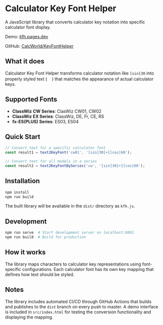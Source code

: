 # Calculator Key Font Helper

A JavaScript library that converts calculator key notation into specific calculator font display.

Demo: [kfh.pages.dev](https://kfh.pages.dev)

GitHub: [CalcWorld/KeyFontHelper](https://github.com/CalcWorld/KeyFontHelper)

## What it does

Calculator Key Font Helper transforms calculator notation like `[sin]30` into properly styled text (<img src="https://github.com/user-attachments/assets/8339dbb6-950a-4d49-b834-0ba08045c7fc" style="height: 1rem">) that matches the appearance of actual calculator keys.

## Supported Fonts

- **ClassWiz CW Series**: ClasWiz CW01, CW02
- **ClassWiz EX Series**: ClassWiz, DE, Fr, CE, RS
- **fx-ES(PLUS) Series**: ES03, ES04

## Quick Start

```javascript
// Convert text for a specific calculator font
const result1 = text2KeyFont('cw01', '[sin]30[+][cos]60');

// Convert text for all models in a series
const result2 = text2KeyFontBySeries('cw', '[sin]30[+][cos]60');
```

## Installation

```bash
npm install
npm run build
```

The built library will be available in the `dist/` directory as `kfh.js`.

## Development

```bash
npm run serve  # Start development server on localhost:8091
npm run build  # Build for production
```

## How it works

The library maps characters to calculator key representations using font-specific configurations. Each calculator font has its own key mapping that defines how text should be styled.

## Notes

The library includes automated CI/CD through GitHub Actions that builds and publishes to the `dist` branch on every push to master. A demo interface is included in `src/index.html` for testing the conversion functionality and displaying the mapping.
